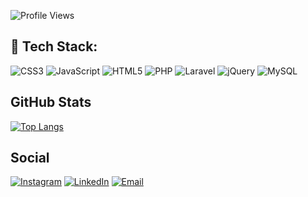 ![Profile Views](https://komarev.com/ghpvc/?username=arjun-ux&color=green)


## 🌱 Tech Stack:

![CSS3](https://img.shields.io/badge/css3-%231572B6.svg?style=for-the-badge&logo=css3&logoColor=white)
![JavaScript](https://img.shields.io/badge/javascript-%23323330.svg?style=for-the-badge&logo=javascript&logoColor=%23F7DF1E) 
![HTML5](https://img.shields.io/badge/html5-%23E34F26.svg?style=for-the-badge&logo=html5&logoColor=white) 
![PHP](https://img.shields.io/badge/php-%23777BB4.svg?style=for-the-badge&logo=php&logoColor=white)
![Laravel](https://img.shields.io/badge/laravel-%23FF2D20.svg?style=for-the-badge&logo=laravel&logoColor=white)
![jQuery](https://img.shields.io/badge/jquery-%230769AD.svg?style=for-the-badge&logo=jquery&logoColor=white) 
![MySQL](https://img.shields.io/badge/mysql-%2300f.svg?style=for-the-badge&logo=mysql&logoColor=white)


## GitHub Stats

[![Top Langs](https://github-readme-stats.vercel.app/api/top-langs/?username=arjun-ux&layout=compact&theme=tokyonight&hide_border=true)](https://github.com/arjun-ux)


## Social

[![Instagram](https://img.shields.io/badge/Instagram-E4405F?style=for-the-badge&logo=instagram&logoColor=white)](https://www.instagram.com/arrj.12)
[![LinkedIn](https://img.shields.io/badge/LinkedIn-0A66C2?style=for-the-badge&logo=linkedin&logoColor=white)](https://www.linkedin.com/in/arjun-najah)
[![Email](https://img.shields.io/badge/Email-D14836?style=for-the-badge&logo=gmail&logoColor=white)](mailto:arux899@gmail.com)
